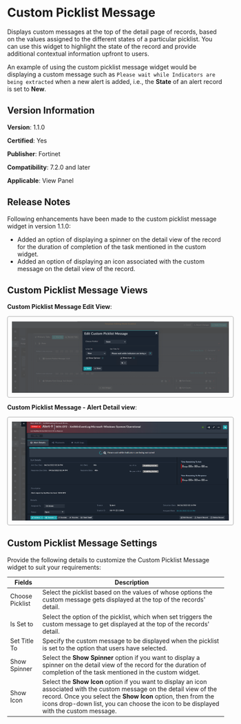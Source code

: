 # Custom Picklist Message

Displays custom messages at the top of the detail page of records, based on the values assigned to the different states of a particular picklist. You can use this widget to highlight the state of the record and provide additional contextual information upfront to users.

An example of using the custom picklist message widget would be displaying a custom message such as `Please wait while Indicators are being extracted` when a new alert is added, i.e., the **State** of an alert record is set to **New**.

## Version Information

**Version**: 1.1.0

**Certified**: Yes

**Publisher**: Fortinet  

**Compatibility**: 7.2.0 and later  

**Applicable**: View Panel

## Release Notes

Following enhancements have been made to the custom picklist message widget in version 1.1.0:

- Added an option of displaying a spinner on the detail view of the record for the duration of completion of the task mentioned in the custom widget.
- Added an option of displaying an icon associated with the custom message on the detail view of the record. 

## Custom Picklist Message Views

**Custom Picklist Message Edit View**:

<img src="./docs/media/custom-picklist-msg-edit-view.png" alt="Editing the Custom Picklist Message Widget" style="border: 1px solid #A9A9A9; border-radius: 4px; padding: 10px; display: block; margin-left: auto; margin-right: auto;">

**Custom Picklist Message - Alert Detail view**:

<img src="./docs/media/detail-view-custom_msg.png" alt="Displaying a custom message on an alerts detail" style="border: 1px solid #A9A9A9; border-radius: 4px; padding: 10px; display: block; margin-left: auto; margin-right: auto;">

## Custom Picklist Message Settings

Provide the following details to customize the Custom Picklist Message widget to suit your requirements:

| Fields          | Description                              |
| --------------- | ---------------------------------------- |
| Choose Picklist | Select the picklist based on the values of whose options the custom message gets displayed at the top of the records' detail. |
| Is Set to       | Select the option of the picklist, which when set triggers the custom message to get displayed at the top of the records' detail. |
| Set Title To    | Specify the custom message to be displayed when the picklist is set to the option that users have selected. |
| Show Spinner    | Select the **Show Spinner** option if you want to display a spinner on the detail view of the record for the duration of completion of the task mentioned in the custom widget. |
| Show Icon       | Select the **Show Icon** option if you want to display an icon associated with the custom message on the detail view of the record. Once you select the **Show Icon** option, then from the icons drop-down list, you can choose the icon to be displayed with the custom message. |


